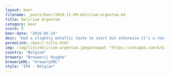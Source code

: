 ```yaml
---
layout: beer
filename: _posts/beer/2016-11-09-delirium-argentum.md
title: Delirium Argentum
category: beer
score: 8
beer-date: "2016-05-24"
desc: "Had a slightly metallic taste to start but otherwise it’s a really clean and crisp beer. Much milder in taste than other Belgian beers. I’m beginning to get the feeling that Belgian IPAs don’t have the hop profile that I expect"
permalink: /beer/:title.html
img: /img/list/delirium-argentum.jpeguntappd: "https://untappd.com/b/brouwerij-huyghe-delirium-argentum/800757"
country: "Belgium"
brewery: "Brouwerij Huyghe"
breweryURL: "breweryURL"
style: "IPA - Belgian"
---
```

